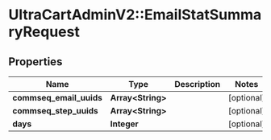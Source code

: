 # UltraCartAdminV2::EmailStatSummaryRequest

## Properties
Name | Type | Description | Notes
------------ | ------------- | ------------- | -------------
**commseq_email_uuids** | **Array&lt;String&gt;** |  | [optional] 
**commseq_step_uuids** | **Array&lt;String&gt;** |  | [optional] 
**days** | **Integer** |  | [optional] 


